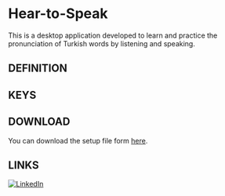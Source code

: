 # Hear-to-Speak
This is a desktop application developed to learn and practice the pronunciation of Turkish words by listening and speaking.

## DEFINITION

## KEYS 

## DOWNLOAD 

You can download the setup file form [here](https://drive.google.com/drive/folders/1KXulqEoTlYojuCza5GMs-CJN-Wq0Eqd8?usp=sharing).

## LINKS
[![LinkedIn](https://brand.linkedin.com/content/dam/me/business/en-us/amp/brand-site/v2/bg/LI-Bug.svg.original.svg)](https://www.linkedin.com/in/mustafa8demir/) 



